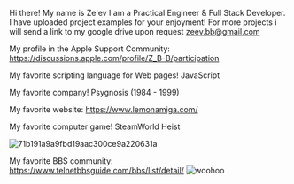 Hi there!
My name is Ze'ev
I am a Practical Engineer & Full Stack Developer.
I have uploaded project examples for your enjoyment!
For more projects i will send a link to my google drive upon request zeev.bb@gmail.com

My profile in the Apple Support Community: https://discussions.apple.com/profile/Z_B-B/participation

My favorite scripting language for Web pages! JavaScript

My favorite company! Psygnosis (1984 - 1999)

My favorite website: https://www.lemonamiga.com/

My favorite computer game! SteamWorld Heist

![71b191a9a9fbd19aac300ce9a220631a](https://user-images.githubusercontent.com/4492652/220156320-4f142d5a-25dc-4fb7-91c4-2e56b1d4c44b.jpg)


My favorite BBS community: https://www.telnetbbsguide.com/bbs/list/detail/  ![woohoo](https://user-images.githubusercontent.com/4492652/220128378-81305ff2-f0ea-44ab-b137-36ea05be3b0e.gif)
